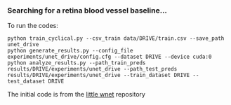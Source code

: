 ### Searching for a retina blood vessel baseline...

To run the codes:

```
python train_cyclical.py --csv_train data/DRIVE/train.csv --save_path unet_drive
python generate_results.py --config_file experiments/unet_drive/config.cfg --dataset DRIVE --device cuda:0
python analyze_results.py --path_train_preds results/DRIVE/experiments/unet_drive --path_test_preds results/DRIVE/experiments/unet_drive --train_dataset DRIVE --test_dataset DRIVE
```

The initial code is from the [little wnet](https://github.com/agaldran/lwnet) repository